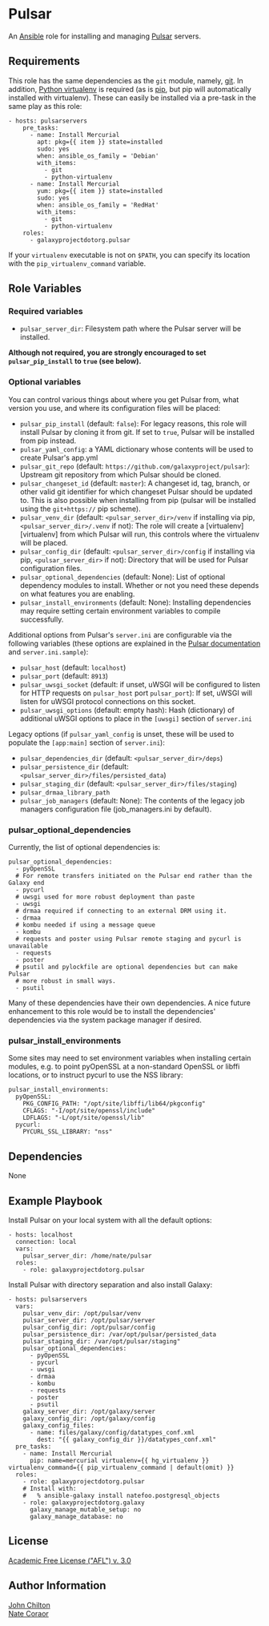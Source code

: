 Pulsar
======

An [Ansible][ansible] role for installing and managing [Pulsar][pulsar]
servers.

[ansible]: http://www.ansible.com/
[pulsar]: https://github.com/galaxyproject/pulsar/

Requirements
------------

This role has the same dependencies as the `git` module, namely,
[git][git]. In addition, [Python virtualenv][venv] is required (as is
[pip][pip], but pip will automatically installed with virtualenv). These can
easily be installed via a pre-task in the same play as this role:

    - hosts: pulsarservers
        pre_tasks:
          - name: Install Mercurial
            apt: pkg={{ item }} state=installed
            sudo: yes
            when: ansible_os_family = 'Debian'
            with_items:
              - git
              - python-virtualenv
          - name: Install Mercurial
            yum: pkg={{ item }} state=installed
            sudo: yes
            when: ansible_os_family = 'RedHat'
            with_items:
              - git
              - python-virtualenv
        roles:
          - galaxyprojectdotorg.pulsar

If your `virtualenv` executable is not on `$PATH`, you can specify its location with
the `pip_virtualenv_command` variable.

[git]: http://git-scm.com/
[venv]: http://virtualenv.readthedocs.org/
[pip]: http://pip.readthedocs.org/

Role Variables
--------------

### Required variables ###

- `pulsar_server_dir`: Filesystem path where the Pulsar server will be
  installed.

**Although not required, you are strongly encouraged to set
`pulsar_pip_install` to `true` (see below).**

### Optional variables ###

You can control various things about where you get Pulsar from, what version
you use, and where its configuration files will be placed:

- `pulsar_pip_install` (default: `false`): For legacy reasons, this role will
  install Pulsar by cloning it from git. If set to `true`, Pulsar will be
  installed from pip instead.
- `pulsar_yaml_config`: a YAML dictionary whose contents will be used to create
  Pulsar's app.yml
- `pulsar_git_repo` (default: `https://github.com/galaxyproject/pulsar`):
  Upstream git repository from which Pulsar should be cloned.
- `pulsar_changeset_id` (default: `master`): A changeset id, tag, branch, or
  other valid git identifier for which changeset Pulsar should be updated to.
  This is also possible when installing from pip (pulsar will be installed
  using the `git+https://` pip scheme).
- `pulsar_venv_dir` (default: `<pulsar_server_dir>/venv` if installing via pip,
  `<pulsar_server_dir>/.venv` if not): The role will create a
  [virtualenv][virtualenv] from which Pulsar will run, this controls where the
  virtualenv will be placed.
- `pulsar_config_dir` (default: `<pulsar_server_dir>/config` if installing via
  pip, `<pulsar_server_dir>` if not): Directory that will be used for Pulsar
  configuration files.
- `pulsar_optional_dependencies` (default: None): List of optional dependency
  modules to install. Whether or not you need these depends on what features
  you are enabling.
- `pulsar_install_environments` (default: None): Installing dependencies may
  require setting certain environment variables to compile successfully.


Additional options from Pulsar's `server.ini` are configurable via the
following variables (these options are explained in the [Pulsar
documentation][pulsardocs] and `server.ini.sample`):

- `pulsar_host` (default: `localhost`)
- `pulsar_port` (default: `8913`)
- `pulsar_uwsgi_socket` (default: if unset, uWSGI will be configured to listen
  for HTTP requests on `pulsar_host` port `pulsar_port`): If set, uWSGI will
  listen for uWSGI protocol connections on this socket.
- `pulsar_uwsgi_options` (default: empty hash): Hash (dictionary) of additional
  uWSGI options to place in the `[uwsgi]` section of `server.ini`

Legacy options (if `pulsar_yaml_config` is unset, these will be used to
populate the `[app:main]` section of `server.ini`):

- `pulsar_dependencies_dir` (default: `<pulsar_server_dir>/deps`)
- `pulsar_persistence_dir` (default:
  `<pulsar_server_dir>/files/persisted_data`)
- `pulsar_staging_dir` (default: `<pulsar_server_dir>/files/staging`)
- `pulsar_drmaa_library_path`
- `pulsar_job_managers` (default: None): The contents of the legacy job
  managers configuration file (job_managers.ini by default).

### pulsar_optional_dependencies ###

Currently, the list of optional dependencies is:

    pulsar_optional_dependencies:
      - pyOpenSSL
      # For remote transfers initiated on the Pulsar end rather than the Galaxy end
      - pycurl
      # uwsgi used for more robust deployment than paste
      - uwsgi
      # drmaa required if connecting to an external DRM using it.
      - drmaa
      # kombu needed if using a message queue
      - kombu
      # requests and poster using Pulsar remote staging and pycurl is unavailable
      - requests
      - poster
      # psutil and pylockfile are optional dependencies but can make Pulsar
      # more robust in small ways.
      - psutil

Many of these dependencies have their own dependencies. A nice future
enhancement to this role would be to install the dependencies' dependencies via
the system package manager if desired.

### pulsar_install_environments ###

Some sites may need to set environment variables when installing certain
modules, e.g. to point pyOpenSSL at a non-standard OpenSSL or libffi locations,
or to instruct pycurl to use the NSS library:

    pulsar_install_environments:
      pyOpenSSL:
        PKG_CONFIG_PATH: "/opt/site/libffi/lib64/pkgconfig"
        CFLAGS: "-I/opt/site/openssl/include"
        LDFLAGS: "-L/opt/site/openssl/lib"
      pycurl:
        PYCURL_SSL_LIBRARY: "nss"

[pulsardocs]: http://pulsar.readthedocs.org/

Dependencies
------------

None

Example Playbook
----------------

Install Pulsar on your local system with all the default options:

    - hosts: localhost
      connection: local
      vars:
        pulsar_server_dir: /home/nate/pulsar
      roles:
        - role: galaxyprojectdotorg.pulsar

Install Pulsar with directory separation and also install Galaxy:


    - hosts: pulsarservers
      vars:
        pulsar_venv_dir: /opt/pulsar/venv
        pulsar_server_dir: /opt/pulsar/server
        pulsar_config_dir: /opt/pulsar/config
        pulsar_persistence_dir: /var/opt/pulsar/persisted_data
        pulsar_staging_dir: /var/opt/pulsar/staging"
        pulsar_optional_dependencies:
          - pyOpenSSL
          - pycurl
          - uwsgi
          - drmaa
          - kombu
          - requests
          - poster
          - psutil
        galaxy_server_dir: /opt/galaxy/server
        galaxy_config_dir: /opt/galaxy/config
        galaxy_config_files:
          - name: files/galaxy/config/datatypes_conf.xml
            dest: "{{ galaxy_config_dir }}/datatypes_conf.xml"
      pre_tasks:
        - name: Install Mercurial
          pip: name=mercurial virtualenv={{ hg_virtualenv }} virtualenv_command={{ pip_virtualenv_command | default(omit) }}
      roles:
        - role: galaxyprojectdotorg.pulsar
        # Install with:
        #   % ansible-galaxy install natefoo.postgresql_objects
        - role: galaxyprojectdotorg.galaxy
          galaxy_manage_mutable_setup: no
          galaxy_manage_database: no

License
-------

[Academic Free License ("AFL") v. 3.0][afl]

[afl]: http://opensource.org/licenses/AFL-3.0

Author Information
------------------

[John Chilton](https://github.com/jmchilton)  
[Nate Coraor](https://github.com/natefoo)
